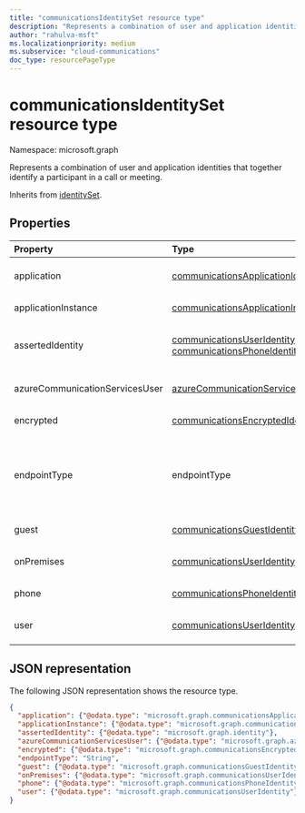 ```yaml
--- 
title: "communicationsIdentitySet resource type"
description: "Represents a combination of user and application identities that together identify a participant in a call or meeting."
author: "rahulva-msft"
ms.localizationpriority: medium
ms.subservice: "cloud-communications"
doc_type: resourcePageType
---
```


# communicationsIdentitySet resource type

Namespace: microsoft.graph

Represents a combination of user and application identities that together identify a participant in a call or meeting.

Inherits from [identitySet](identityset.md).

## Properties

| Property                       | Type                        | Description                                                                                                                                       |
| :----------------------------- | :---------------------------| :-------------------------------------------------------------------------------------------------------------------------------------------------|
| application | [communicationsApplicationIdentity](communicationsapplicationidentity.md) | The application associated with this action. Inherited from **identitySet**. |
| applicationInstance | [communicationsApplicationInstanceIdentity](communicationsapplicationinstanceidentity.md) | The application instance associated with this action. |
| assertedIdentity | [communicationsUserIdentity](communicationsuseridentity.md) or [communicationsPhoneIdentity](communicationsphoneidentity.md) | An **identity** the participant would like to present itself as to the other participants in the call. |
| azureCommunicationServicesUser | [azureCommunicationServicesUserIdentity](azurecommunicationservicesuseridentity.md) | The Azure Communication Services user associated with this action. |
| encrypted | [communicationsEncryptedIdentity](communicationsencryptedidentity.md) | The encrypted user associated with this action. |
| endpointType | endpointType | Type of endpoint that the participant uses. Possible values are: `default`, `voicemail`, `skypeForBusiness`, `skypeForBusinessVoipPhone`, `unknownFutureValue`. |
| guest | [communicationsGuestIdentity](communicationsguestidentity.md) | The guest user associated with this action. |
| onPremises | [communicationsUserIdentity](communicationsuseridentity.md) | The Skype for Business on-premises user associated with this action. |
| phone | [communicationsPhoneIdentity](communicationsphoneidentity.md) | The phone user associated with this action. |
| user | [communicationsUserIdentity](communicationsuseridentity.md) | The user associated with this action. Inherited from **identitySet**. |

## JSON representation

The following JSON representation shows the resource type.

<!-- {
  "blockType": "resource",
  "@odata.type": "microsoft.graph.communicationsIdentitySet",
  "optionalProperties": [
    "application",
    "applicationInstance",
    "assertedIdentity",
    "azureCommunicationServicesUser",
    "encrypted",
    "endpointType",
    "guest",
    "onPremises",
    "phone",
    "user"
  ],
} -->
```json
{
  "application": {"@odata.type": "microsoft.graph.communicationsApplicationIdentity"},
  "applicationInstance": {"@odata.type": "microsoft.graph.communicationsApplicationInstanceIdentity"},
  "assertedIdentity": {"@odata.type": "microsoft.graph.identity"},
  "azureCommunicationServicesUser": {"@odata.type": "microsoft.graph.azureCommunicationServicesUserIdentity"},
  "encrypted": {"@odata.type": "microsoft.graph.communicationsEncryptedIdentity"},
  "endpointType": "String",
  "guest": {"@odata.type": "microsoft.graph.communicationsGuestIdentity"},
  "onPremises": {"@odata.type": "microsoft.graph.communicationsUserIdentity"},
  "phone": {"@odata.type": "microsoft.graph.communicationsPhoneIdentity"},
  "user": {"@odata.type": "microsoft.graph.communicationsUserIdentity"}
}
```
